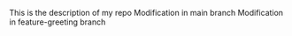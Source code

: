 This is the description of my repo
Modification in main branch
Modification in feature-greeting branch